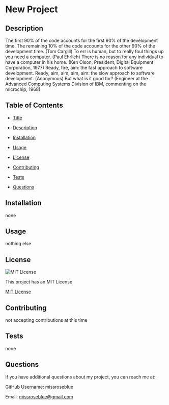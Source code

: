 
# New Project

## Description
The first 90% of the code accounts for the first 90% of the development time. The remaining 10% of the code accounts for the other 90% of the development time. (Tom Cargill) To err is human, but to really foul things up you need a computer. (Paul Ehrlich) There is no reason for any individual to have a computer in his home. (Ken Olson, President, Digital Equipment Corporation, 1977) Ready, fire, aim: the fast approach to software development. Ready, aim, aim, aim, aim: the slow approach to software development. (Anonymous) But what is it good for? (Engineer at the Advanced Computing Systems Division of IBM, commenting on the microchip, 1968)

## Table of Contents
* [Title](#title)

* [Description](#description)

* [Installation](#installation)

* [Usage](#usage)

* [License](#license)

* [Contributing](#contributing)

* [Tests](#tests)

* [Questions](#questions)


## Installation
none

## Usage
nothing else

## License
![MIT License](https://img.shields.io/badge/license-MIT-blue)

This project has an MIT License

[MIT License](https://choosealicense.com/licenses/mit/)

## Contributing
not accepting contributions at this time

## Tests
none

## Questions
If you have additional questions about my project, you can reach me at:

GitHub Username: missroseblue

Email: missroseblue@gmail.com
  